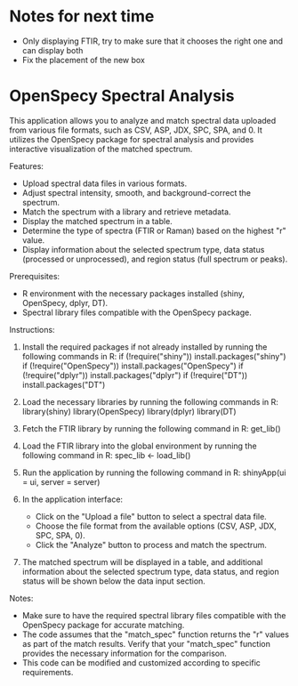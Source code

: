 # Notes for next time
- Only displaying FTIR, try to make sure that it chooses the right one and can display both
- Fix the placement of the new box


# OpenSpecy Spectral Analysis

This application allows you to analyze and match spectral data uploaded from various file formats, such as CSV, ASP, JDX, SPC, SPA, and 0. It utilizes the OpenSpecy package for spectral analysis and provides interactive visualization of the matched spectrum.

Features:
- Upload spectral data files in various formats.
- Adjust spectral intensity, smooth, and background-correct the spectrum.
- Match the spectrum with a library and retrieve metadata.
- Display the matched spectrum in a table.
- Determine the type of spectra (FTIR or Raman) based on the highest "r" value.
- Display information about the selected spectrum type, data status (processed or unprocessed), and region status (full spectrum or peaks).

Prerequisites:
- R environment with the necessary packages installed (shiny, OpenSpecy, dplyr, DT).
- Spectral library files compatible with the OpenSpecy package.

Instructions:
1. Install the required packages if not already installed by running the following commands in R:
   if (!require("shiny")) install.packages("shiny")
   if (!require("OpenSpecy")) install.packages("OpenSpecy")
   if (!require("dplyr")) install.packages("dplyr")
   if (!require("DT")) install.packages("DT")

2. Load the necessary libraries by running the following commands in R:
   library(shiny)
   library(OpenSpecy)
   library(dplyr)
   library(DT)

3. Fetch the FTIR library by running the following command in R:
   get_lib()

4. Load the FTIR library into the global environment by running the following command in R:
   spec_lib <- load_lib()

5. Run the application by running the following command in R:
   shinyApp(ui = ui, server = server)

6. In the application interface:
   - Click on the "Upload a file" button to select a spectral data file.
   - Choose the file format from the available options (CSV, ASP, JDX, SPC, SPA, 0).
   - Click the "Analyze" button to process and match the spectrum.

7. The matched spectrum will be displayed in a table, and additional information about the selected spectrum type, data status, and region status will be shown below the data input section.

Notes:
- Make sure to have the required spectral library files compatible with the OpenSpecy package for accurate matching.
- The code assumes that the "match_spec" function returns the "r" values as part of the match results. Verify that your "match_spec" function provides the necessary information for the comparison.
- This code can be modified and customized according to specific requirements.

